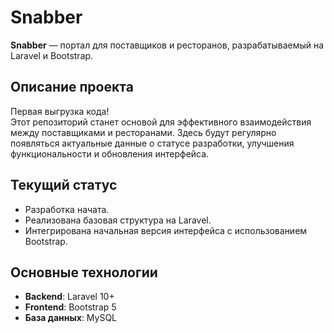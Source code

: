 # Snabber

**Snabber** — портал для поставщиков и ресторанов, разрабатываемый на Laravel и Bootstrap.

## Описание проекта

Первая выгрузка кода!  
Этот репозиторий станет основой для эффективного взаимодействия между поставщиками и ресторанами. Здесь будут регулярно появляться актуальные данные о статусе разработки, улучшения функциональности и обновления интерфейса.

## Текущий статус

- Разработка начата.
- Реализована базовая структура на Laravel.
- Интегрирована начальная версия интерфейса с использованием Bootstrap.

## Основные технологии

- **Backend**: Laravel 10+
- **Frontend**: Bootstrap 5
- **База данных**: MySQL 



